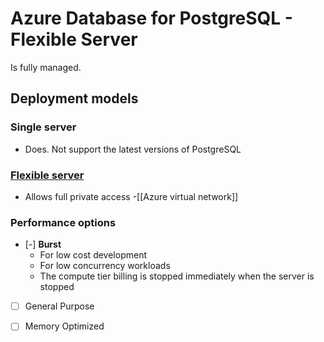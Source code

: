 # Azure Database for PostgreSQL - Flexible Server
Is fully managed.
## Deployment models
### Single server
- Does. Not support the latest versions of PostgreSQL


### [Flexible server](https://learn.microsoft.com/en-us/azure/postgresql/flexible-server/overview)
- Allows full private access -[[Azure virtual network]]

### Performance options
- [-] **Burst**
   - For low cost development
   - For low concurrency workloads
   - The compute tier billing is stopped immediately when the server is stopped
- [ ] General Purpose
- [ ] Memory Optimized





